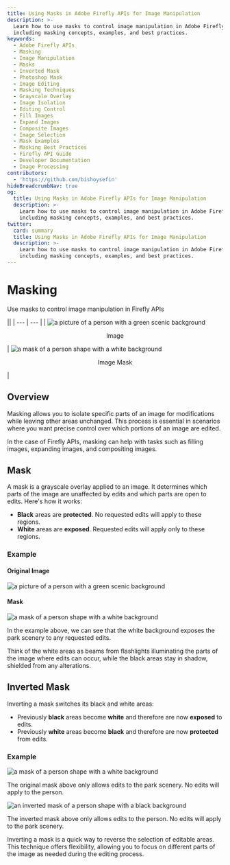 ```yaml
---
title: Using Masks in Adobe Firefly APIs for Image Manipulation
description: >-
  Learn how to use masks to control image manipulation in Adobe Firefly APIs,
  including masking concepts, examples, and best practices.
keywords:
  - Adobe Firefly APIs
  - Masking
  - Image Manipulation
  - Masks
  - Inverted Mask
  - Photoshop Mask
  - Image Editing
  - Masking Techniques
  - Grayscale Overlay
  - Image Isolation
  - Editing Control
  - Fill Images
  - Expand Images
  - Composite Images
  - Image Selection
  - Mask Examples
  - Masking Best Practices
  - Firefly API Guide
  - Developer Documentation
  - Image Processing
contributors:
  - 'https://github.com/bishoysefin'
hideBreadcrumbNav: true
og:
  title: Using Masks in Adobe Firefly APIs for Image Manipulation
  description: >-
    Learn how to use masks to control image manipulation in Adobe Firefly APIs,
    including masking concepts, examples, and best practices.
twitter:
  card: summary
  title: Using Masks in Adobe Firefly APIs for Image Manipulation
  description: >-
    Learn how to use masks to control image manipulation in Adobe Firefly APIs,
    including masking concepts, examples, and best practices.
---
```


# Masking

Use masks to control image manipulation in Firefly APIs

||
| --- | --- |
| ![a picture of a person with a green scenic background](../../images/masking-concept-original.jpg) <p style="text-align:center">Image</p> | ![a mask of a person shape with a white background](../../images/masking-concept-mask.jpg) <p style="text-align:center">Image Mask</p> |

## Overview

Masking allows you to isolate specific parts of an image for modifications while leaving other areas unchanged. This process is essential in scenarios where you want precise control over which portions of an image are edited.

In the case of Firefly APIs, masking can help with tasks such as filling images, expanding images, and compositing images.

## Mask

A mask is a grayscale overlay applied to an image. It determines which parts of the image are unaffected by edits and which parts are open to edits. Here's how it works:

* **Black** areas are **protected**. No requested edits will apply to these regions.
* **White** areas are **exposed**. Requested edits will apply only to these regions.

### Example

#### Original Image

![a picture of a person with a green scenic background](../../images/masking-concept-original.jpg)

#### Mask

![a mask of a person shape with a white background](../../images/masking-concept-mask.jpg)

In the example above, we can see that the white background exposes the park scenery to any requested edits.

Think of the white areas as beams from flashlights illuminating the parts of the image where edits can occur, while the black areas stay in shadow, shielded from any alterations.

## Inverted Mask

Inverting a mask switches its black and white areas:

* Previously **black** areas become **white** and therefore are now **exposed** to edits.
* Previously **white** areas become **black** and therefore are now **protected** from edits.

### Example

![a mask of a person shape with a white background](../../images/masking-concept-mask.jpg)

The original mask above only allows edits to the park scenery. No edits will apply to the person.

![an inverted mask of a person shape with a black background](../../images/masking-concept-inverted.png)

The inverted mask above only allows edits to the person. No edits will apply to the park scenery.

Inverting a mask is a quick way to reverse the selection of editable areas. This technique offers flexibility, allowing you to focus on different parts of the image as needed during the editing process.
